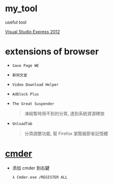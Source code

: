 # my_tool
useful tool

[Visual Studio Express 2012](https://www.techglobex.net/2012/12/download-visual-studio-express-2012-dvd.html)

# extensions of browser

+ `Save Page WE`
+ `新同文堂`
+ `Video Download Helper`
+ `Adblock Plus`
+ `The Great Suspender`
    > 凍結暫時用不到的分頁, 達到系統資源釋放

+ `UnloadTab`
    > 分頁調整功能, 幫 Firefox 瀏覽器節省記憶體


# [cmder](https://cmder.net/)

+ 添加 cmder 到右鍵

    ```
    λ Cmder.exe /REGISTER ALL
    ```

